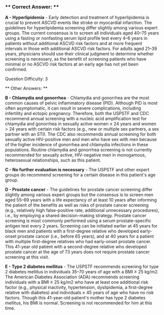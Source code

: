 ### ** Correct Answer: **

**A - Hyperlipidemia** - Early detection and treatment of hyperlipidemia is crucial to prevent ASCVD events like stroke or myocardial infarction. The guidelines for hyperlipidemia screening differ slightly among various expert groups. The current consensus is to screen all individuals aged 40–75 years using a fasting or nonfasting serum lipid profile test every 4–6 years in patients without additional ASCVD risk factors and at more frequent intervals in those with additional ASCVD risk factors. For adults aged 21–39 years, physicians should use their clinical judgment to determine whether screening is necessary, as the benefit of screening patients who have minimal or no ASCVD risk factors at an early age has not yet been confirmed.

Question Difficulty: 3

** Other Answers: **

**B - Chlamydia and gonorrhea** - Chlamydia and gonorrhea are the most common causes of pelvic inflammatory disease (PID). Although PID is most often asymptomatic, it can result in severe complications, including infertility and ectopic pregnancy. Therefore, both the USPSTF and CDC recommend annual screening with a nucleic acid amplification test for chlamydia and gonorrhea in sexually active women ≤ 24 years and women > 24 years with certain risk factors (e.g., new or multiple sex partners, a sex partner with an STI). The CDC also recommends annual screening for both sexually active HIV-positive men and men who have sex with men because of the higher incidence of gonorrhea and chlamydia infections in these populations. Routine chlamydia and gonorrhea screening is not currently recommended for sexually active, HIV-negative men in monogamous, heterosexual relationships, such as this patient.

**C - No further evaluation is necessary** - The USPSTF and other expert groups do recommend screening for a certain disease in this patient's age group.

**D - Prostate cancer** - The guidelines for prostate cancer screening differ slightly among various expert groups but the consensus is to screen men aged 55–69 years with a life expectancy of at least 10 years after informing the patient of the benefits as well as risks of prostate cancer screening (e.g., relatively high false-positive rate, additional unnecessary procedures), i.e., by employing a shared decision-making strategy. Prostate cancer screening is most commonly performed using a serum prostate-specific antigen test every 2 years. Screening can be initiated earlier at 45 years for black men and patients with a first-degree relative who developed early-onset prostate cancer (i.e., before 65 years), and at 40 years for a patient with multiple first-degree relatives who had early-onset prostate cancer. This 41-year old patient with a second-degree relative who developed prostate cancer at the age of 73 years does not require prostate cancer screening at this visit.

**E - Type 2 diabetes mellitus** - The USPSTF recommends screening for type 2 diabetes mellitus in individuals 35–70 years of age with a BMI ≥ 25 kg/m2. The American Diabetes Association (ADA) recommends screening individuals with a BMI ≥ 25 kg/m2 who have at least one additional risk factor (e.g., physical inactivity, hypertension, dyslipidemia, a first-degree relative with diabetes) and individuals ≥ 45 years of age who have no risk factors. Though this 41-year-old patient's mother has type 2 diabetes mellitus, his BMI is normal. Screening is not recommended for him at this time.

